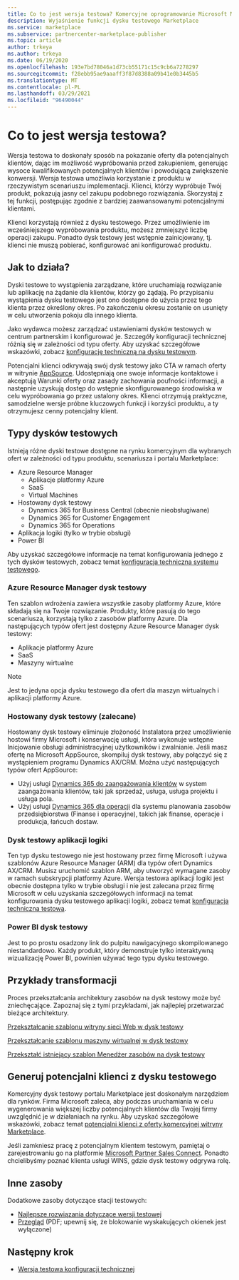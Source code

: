 ```yaml
---
title: Co to jest wersja testowa? Komercyjne oprogramowanie Microsoft Marketplace
description: Wyjaśnienie funkcji dysku testowego Marketplace
ms.service: marketplace
ms.subservice: partnercenter-marketplace-publisher
ms.topic: article
author: trkeya
ms.author: trkeya
ms.date: 06/19/2020
ms.openlocfilehash: 193e7bd78046a1d73cb55171c15c9cb6a7278297
ms.sourcegitcommit: f28ebb95ae9aaaff3f87d8388a09b41e0b3445b5
ms.translationtype: MT
ms.contentlocale: pl-PL
ms.lasthandoff: 03/29/2021
ms.locfileid: "96490044"
---
```

# <a name="what-is-a-test-drive"></a>Co to jest wersja testowa?

Wersja testowa to doskonały sposób na pokazanie oferty dla potencjalnych klientów, dając im możliwość wypróbowania przed zakupieniem, generując wysoce kwalifikowanych potencjalnych klientów i powodującą zwiększenie konwersji. Wersja testowa umożliwia korzystanie z produktu w rzeczywistym scenariuszu implementacji. Klienci, którzy wypróbuje Twój produkt, pokazują jasny cel zakupu podobnego rozwiązania. Skorzystaj z tej funkcji, postępując zgodnie z bardziej zaawansowanymi potencjalnymi klientami.

Klienci korzystają również z dysku testowego. Przez umożliwienie im wcześniejszego wypróbowania produktu, możesz zmniejszyć liczbę operacji zakupu. Ponadto dysk testowy jest wstępnie zainicjowany, tj. klienci nie muszą pobierać, konfigurować ani konfigurować produktu.

## <a name="how-does-it-work"></a>Jak to działa?

Dyski testowe to wystąpienia zarządzane, które uruchamiają rozwiązanie lub aplikację na żądanie dla klientów, którzy go żądają. Po przypisaniu wystąpienia dysku testowego jest ono dostępne do użycia przez tego klienta przez określony okres. Po zakończeniu okresu zostanie on usunięty w celu utworzenia pokoju dla innego klienta.

Jako wydawca możesz zarządzać ustawieniami dysków testowych w centrum partnerskim i konfigurować je. Szczegóły konfiguracji technicznej różnią się w zależności od typu oferty. Aby uzyskać szczegółowe wskazówki, zobacz [konfigurację techniczną na dysku testowym](./test-drive-technical-configuration.md).

Potencjalni klienci odkrywają swój dysk testowy jako CTA w ramach oferty w witrynie [AppSource](https://appsource.microsoft.com/en-US/). Udostępniają one swoje informacje kontaktowe i akceptują Warunki oferty oraz zasady zachowania poufności informacji, a następnie uzyskują dostęp do wstępnie skonfigurowanego środowiska w celu wypróbowania go przez ustalony okres. Klienci otrzymują praktyczne, samodzielne wersje próbne kluczowych funkcji i korzyści produktu, a ty otrzymujesz cenny potencjalny klient.

## <a name="types-of-test-drives"></a>Typy dysków testowych

Istnieją różne dyski testowe dostępne na rynku komercyjnym dla wybranych ofert w zależności od typu produktu, scenariusza i portalu Marketplace:

- Azure Resource Manager
    - Aplikacje platformy Azure
    - SaaS
    - Virtual Machines
- Hostowany dysk testowy
    - Dynamics 365 for Business Central (obecnie nieobsługiwane)
    - Dynamics 365 for Customer Engagement
    - Dynamics 365 for Operations
- Aplikacja logiki (tylko w trybie obsługi)
- Power BI

Aby uzyskać szczegółowe informacje na temat konfigurowania jednego z tych dysków testowych, zobacz temat [konfiguracja techniczna systemu testowego](./test-drive-technical-configuration.md). 

### <a name="azure-resource-manager-test-drive"></a>Azure Resource Manager dysk testowy

Ten szablon wdrożenia zawiera wszystkie zasoby platformy Azure, które składają się na Twoje rozwiązanie. Produkty, które pasują do tego scenariusza, korzystają tylko z zasobów platformy Azure. Dla następujących typów ofert jest dostępny Azure Resource Manager dysk testowy: 

- Aplikacje platformy Azure
- SaaS
- Maszyny wirtualne

>[!NOTE]
>Jest to jedyna opcja dysku testowego dla ofert dla maszyn wirtualnych i aplikacji platformy Azure.

### <a name="hosted-test-drive-recommended"></a>Hostowany dysk testowy (zalecane)

Hostowany dysk testowy eliminuje złożoność Instalatora przez umożliwienie hostowi firmy Microsoft i konserwację usługi, która wykonuje wstępne Inicjowanie obsługi administracyjnej użytkowników i zwalnianie. Jeśli masz ofertę na Microsoft AppSource, skompiluj dysk testowy, aby połączyć się z wystąpieniem programu Dynamics AX/CRM. Można użyć następujących typów ofert AppSource:

- Użyj usługi [Dynamics 365 do zaangażowania klientów](partner-center-portal/create-new-customer-engagement-offer.md) w system zaangażowania klientów, taki jak sprzedaż, usługa, usługa projektu i usługa pola.
- Użyj usługi [Dynamics 365 dla operacji](partner-center-portal/create-new-operations-offer.md) dla systemu planowania zasobów przedsiębiorstwa (Finanse i operacyjne), takich jak finanse, operacje i produkcja, łańcuch dostaw.

### <a name="logic-app-test-drive"></a>Dysk testowy aplikacji logiki

Ten typ dysku testowego nie jest hostowany przez firmę Microsoft i używa szablonów Azure Resource Manager (ARM) dla typów ofert Dynamics AX/CRM. Musisz uruchomić szablon ARM, aby utworzyć wymagane zasoby w ramach subskrypcji platformy Azure. Wersja testowa aplikacji logiki jest obecnie dostępna tylko w trybie obsługi i nie jest zalecana przez firmę Microsoft w celu uzyskania szczegółowych informacji na temat konfigurowania dysku testowego aplikacji logiki, zobacz temat [konfiguracja techniczna testowa](./test-drive-technical-configuration.md).

### <a name="power-bi-test-drive"></a>Power BI dysk testowy

Jest to po prostu osadzony link do pulpitu nawigacyjnego skompilowanego niestandardowo. Każdy produkt, który demonstruje tylko interaktywną wizualizację Power BI, powinien używać tego typu dysku testowego.

## <a name="transforming-examples"></a>Przykłady transformacji

Proces przekształcania architektury zasobów na dysk testowy może być zniechęcające. Zapoznaj się z tymi przykładami, jak najlepiej przetwarzać bieżące architektury.

[Przekształcanie szablonu witryny sieci Web w dysk testowy](https://github.com/Azure/AzureTestDrive/wiki/Transforming-Website-Deployment-Template-for-Test-Drive)

[Przekształcanie szablonu maszyny wirtualnej w dysk testowy](https://github.com/Azure/AzureTestDrive/wiki/Transforming-Virtual-Machine-Deployment-Template-for-Test-Drive)

[Przekształć istniejący szablon Menedżer zasobów na dysk testowy](https://github.com/Azure/AzureTestDrive/wiki/Deploying-Existing-Solutions)

## <a name="generate-leads-from-your-test-drive"></a>Generuj potencjalni klienci z dysku testowego

Komercyjny dysk testowy portalu Marketplace jest doskonałym narzędziem dla rynków. Firma Microsoft zaleca, aby podczas uruchamiania w celu wygenerowania większej liczby potencjalnych klientów dla Twojej firmy uwzględnić je w działaniach na rynku. Aby uzyskać szczegółowe wskazówki, zobacz temat [potencjalni klienci z oferty komercyjnej witryny Marketplace](https://github.com/MicrosoftDocs/azure-docs/blob/master/articles/marketplace/partner-center-portal/commercial-marketplace-get-customer-leads.md).

Jeśli zamkniesz pracę z potencjalnym klientem testowym, pamiętaj o zarejestrowaniu go na platformie [Microsoft Partner Sales Connect](https://support.microsoft.com/help/3155788/getting-started-with-microsoft-partner-sales-connect). Ponadto chcielibyśmy poznać klienta usługi WINS, gdzie dysk testowy odgrywa rolę.

## <a name="other-resources"></a>Inne zasoby

Dodatkowe zasoby dotyczące stacji testowych:

- [Najlepsze rozwiązania dotyczące wersji testowej](https://github.com/Azure/AzureTestDrive/wiki/Test-Drive-Best-Practices)
- [Przegląd](https://assetsprod.microsoft.com/mpn/azure-marketplace-appsource-test-drives.pdf) (PDF; upewnij się, że blokowanie wyskakujących okienek jest wyłączone)

## <a name="next-step"></a>Następny krok

- [Wersja testowa konfiguracji technicznej](test-drive-technical-configuration.md)